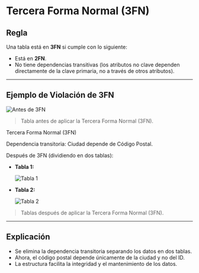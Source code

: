 # Tercera Forma Normal (3FN)

## Regla
Una tabla está en **3FN** si cumple con lo siguiente:

- Está en **2FN**.
- No tiene dependencias transitivas (los atributos no clave dependen directamente de la clave primaria, no a través de otros atributos).

---

## Ejemplo de Violación de 3FN

![Antes de 3FN](./antes-3FN.png)

> Tabla antes de aplicar la Tercera Forma Normal (3FN).

Tercera Forma Normal (3FN)

Dependencia transitoria: Ciudad depende de Código Postal.

Después de 3FN (dividiendo en dos tablas):

- **Tabla 1:**

  ![Tabla 1](./despues-3FN-tabla1.png)

- **Tabla 2:**

  ![Tabla 2](./despues-3FN-tabla2.png)

> Tablas después de aplicar la Tercera Forma Normal (3FN).

---

## Explicación

- Se elimina la dependencia transitoria separando los datos en dos tablas.
- Ahora, el código postal depende únicamente de la ciudad y no del ID.
- La estructura facilita la integridad y el mantenimiento de los datos.